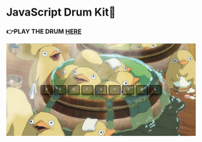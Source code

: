# JavaScript Drum Kit🥁
### 👉PLAY THE DRUM [HERE](https://mitzelldone.github.io/JavaScript30/The%2030%20Projects/01%20-%20JavaScript%20Drum%20Kit/index.html)
![demo](../01%20-%20JavaScript%20Drum%20Kit/demo.PNG)
